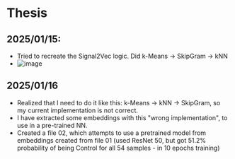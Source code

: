 # Thesis

## 2025/01/15:
* Tried to recreate the Signal2Vec logic. Did k-Means -> SkipGram -> kNN
* ![image](https://github.com/user-attachments/assets/1f3c1216-c04e-4e08-ac8a-5cca9e4d1d1f)

## 2025/01/16
* Realized that I need to do it like this: k-Means -> kNN -> SkipGram, so my current implementation is not correct.
* I have extracted some embeddings with this "wrong implementation", to use in a pre-trained NN.
* Created a file 02, which attempts to use a pretrained model from embeddings created from file 01 (used ResNet 50, but got 51.2% probability of being Control for all 54 samples - in 10 epochs training)
